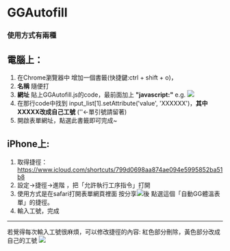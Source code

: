 # GGAutofill
### 使用方式有兩種

## 電腦上：
1. 在Chrome瀏覽器中 增加一個書籤(快捷鍵:ctrl + shift + o)，
2. **名稱** 隨便打
3. **網址** 貼上GGAutofill.js的code，最前面加上 **"javascript:"**
e.g.
![](https://i.imgur.com/EH1fMzO.png)
4. 在那行code中找到 input_list[1].setAttribute('value', 'XXXXXX')，**其中XXXXX改成自己工號** (''<-單引號請留著)
5. 開啟表單網址，點選此書籤即可完成~

## iPhone上:
1. 取得捷徑：https://www.icloud.com/shortcuts/799d0698aa874ae094e5995852ba51b8
2. 設定->捷徑->進階 ，把「允許執行工序指令」打開
3. 使用方式是在safari打開表單網頁裡面 按分享![](https://i.imgur.com/MnAN1YJ.png)後 點選這個「自動GG體溫表單」的捷徑。
4. 輸入工號，完成

-------------------
若覺得每次輸入工號很麻煩，可以修改捷徑的內容:
紅色部分刪除，黃色部分改成自己的工號
![](https://i.imgur.com/lXqOwlK.png)
